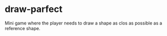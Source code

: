 # draw-parfect


Mini game where the player needs to draw a shape as clos as possible as a reference shape.
